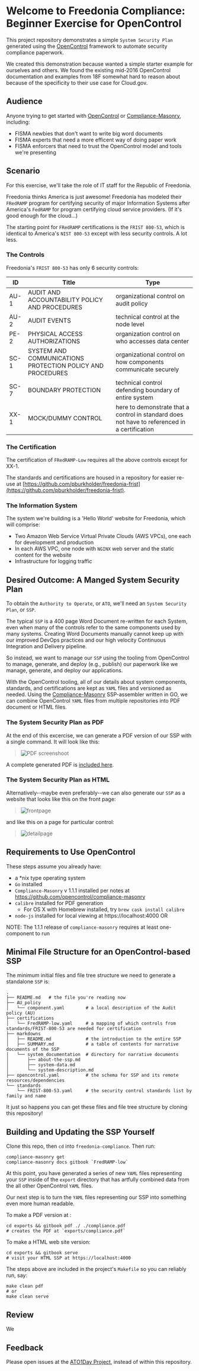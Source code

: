 Welcome to Freedonia Compliance: Beginner Exercise for OpenControl
===================================================================

This project repository demonstrates a simple `System Security Plan` generated using the [OpenControl](http://opencontrol.xyz) framework to automate security compliance paperwork.

We created this demonstration because wanted a simple starter example for ourselves and others. We found the existing mid-2016 OpenControl documentation and examples from 18F somewhat hard to reason about because of the specificity to their use case for Cloud.gov.

Audience
---------

Anyone trying to get started with [OpenControl](http://opencontrol.xyz) or [Compliance-Masonry](https://github.com/opencontrol/compliance-masonry), including:

* FISMA newbies that don't want to write big word documents
* FISMA experts that need a more efficent way of doing paper work
* FISMA enforcers that need to trust the OpenControl model and tools we're presenting


Scenario
--------

For this exercise, we'll take the role of IT staff for the Republic of Freedonia.

Freedonia thinks America is just awesome! Freedonia has modeled their `FRedRAMP` program for certifying security of major Information Systems after America's `FedRAMP` for program certifying cloud service providers. (If it's good enough for the cloud...)

The starting point for `FRedRAMP` certifications is the `FRIST 800-53`, which is identical to America's `NIST 800-53` except with less security controls. A lot less.

### The Controls

Freedonia's `FRIST 800-53` has only 6 security controls:

| ID         | Title          | Type |
| ---------- | -------------- | --------| 
| AU-1 | AUDIT AND ACCOUNTABILITY POLICY AND PROCEDURES | organizational control on audit policy |
| AU-2 | AUDIT EVENTS | technical control at the node level | 
| PE-2 | PHYSICAL ACCESS AUTHORIZATIONS | organization control on who accesses data center |
| SC-1 | SYSTEM AND COMMUNICATIONS PROTECTION POLICY AND PROCEDURES | organizational control on how components communicate securely |
| SC-7 | BOUNDARY PROTECTION | technical control defending boundary of entire system |
| XX-1 | MOCK/DUMMY CONTROL | here to demonstrate that a control in standard does not have to referenced in a certification |

### The Certification

The certification of `FRedRAMP-Low` requires all the above controls except for XX-1. 

The standards and certifications are housed in a repository for easier re-use at [https://github.com/pburkholder/freedonia-frist](https://github.com/pburkholder/freedonia-frist).

### The Information System

The system we're building is a 'Hello World' website for Freedonia, which will comprise:

* Two Amazon Web Service Virtual Private Clouds (AWS VPCs),
one each for development and production
* In each AWS VPC, one node with `NGINX` web server and the static content for the website
* Infrastructure for logging traffic

Desired Outcome: A Manged System Security Plan 
------------------------------------------------

To obtain the `Authority to Operate`, or `ATO`, we'll need an `System Security Plan`, or `SSP`.

The typical `SSP` is a 400 page Word Document re-written for each System, even when many of the controls refer to the same components used by many systems. Creating Word Documents manually cannot keep up with our improved DevOps practices and our high velocity Continuous Integration and Delivery pipeline.

So instead, we want to manage our `SSP` using the tooling from OpenControl to manage, generate, and deploy (e.g., publish) our paperwork like we manage, generate, and deploy our applications. 

With the OpenControl tooling, all of our details about system components, standards, and certifications are kept as `YAML` files and versioned as needed.  Using the [Compliance-Masonry](https://github.com/opencontrol/compliance-masonry) SSP-assembler written in GO, we can combine OpenControl `YAML` files from multiple repositories into PDF document or HTML files.

### The System Security Plan as PDF

At the end of this excercise, we can generate a PDF version of our SSP with a single command. It will look like this:

> ![PDF screenshoot](./assets/pdffirstpage.png)

A complete generated PDF is [included here](./assets/example.pdf).

### The System Security Plan as HTML

Alternatively--maybe even preferably--we can also generate our `SSP` as a website that looks like this on the front page:

> ![frontpage](./assets/frontpage.png)

and like this on a page for particular control:

> ![detailpage](./assets/detailpage.png)


Requirements to Use OpenControl
--------------------------------
These steps assume you already have:

* a \*nix type operating system
* `Go` installed
* `Compliance-Masonry` v 1.1.1 installed per notes at https://github.com/opencontrol/compliance-masonry
* `calibre` installed for PDF generation
	* For OS X with Homebrew installed, try `brew cask install calibre`
* `node-js` installed for local viewing at https://localhost:4000 OR

NOTE: The 1.1.1 release of `compliance-masonry` requires at least one-component to run


Minimal File Structure for an OpenControl-based SSP
----------------------------------------------------

The minimum initial files and file tree structure we need to generate a standalone `SSP` is:

```
.
├── README.md   # the file you're reading now
├── AU_policy
│   └── component.yaml        # a local description of the Audit policy (AU)
├── certifications
│   └── FredRAMP-low.yaml     # a mapping of which controls from standards/FRIST-800-53 are needed for certification
├── markdowns         
│   ├── README.md             # the introduction to the entire SSP
│   ├── SUMMARY.md            # a table of contents for narrative documents of the SSP
│   └── system_documentation  # directory for narrative documents
│       ├── about-the-ssp.md
│       ├── system-data.md
│       └── system-description.md
├── opencontrol.yaml          # the schema for SSP and its remote resources/dependencies
└── standards
    └── FRIST-800-53.yaml     # the security control standards list by family and name
```

It just so happens you can get these files and file tree structure by cloning this repository!


Building and Updating the SSP Yourself
--------------------------------------

Clone this repo, then `cd` into `freedonia-compliance`.  Then run:

```
compliance-masonry get
compliance-masonry docs gitbook `FredRAMP-low`
```

At this point, you have generated a series of new `YAML` files representing your `SSP` inside of the `export` directory that has artfully combined data from the all other OpenControl `YAML` files.

Our next step is to turn the `YAML` files representing our SSP into something even more human readable.

To make a PDF version at :

```
cd exports && gitbook pdf ./ ./compliance.pdf
# creates the PDF at `exports/compliance.pdf`

```

To make a HTML web site version:

```
cd exports && gitbook serve
# visit your HTML SSP at https://localhost:4000

```

The steps above are included in the project's `Makefile` so you can reliably run, say:

```
make clean pdf
# or
make clean serve
```

Review
-------

We



Feedback
--------

Please open issues at the [ATO1Day
Project](https://github.com/pburkholder/ato1day-compliance/issues), instead of within this repository.
